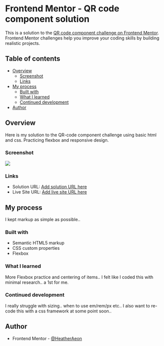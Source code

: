 # Frontend Mentor - QR code component solution

This is a solution to the [QR code component challenge on Frontend Mentor](https://www.frontendmentor.io/challenges/qr-code-component-iux_sIO_H). Frontend Mentor challenges help you improve your coding skills by building realistic projects. 


## Table of contents

- [Overview](#overview)
  - [Screenshot](#screenshot)
  - [Links](#links)
- [My process](#my-process)
  - [Built with](#built-with)
  - [What I learned](#what-i-learned)
  - [Continued development](#continued-development)  
- [Author](#author)

## Overview
Here is my solution to the QR-code component challenge using basic html and css. 
Practicing flexbox and responsive design.

### Screenshot

![](./screenshot.JPGscreenshot.jpg)


### Links

- Solution URL: [Add solution URL here](https://github.com/HeatherAeon/qr-code-component)
- Live Site URL: [Add live site URL here](https://your-live-site-url.com)

## My process

I kept markup as simple as possible.. 

### Built with

- Semantic HTML5 markup
- CSS custom properties
- Flexbox



### What I learned
More Flexbox practice and centering of items.. I felt like I coded this with minimal research.. a 1st for me.

### Continued development

I really struggle with sizing.. when to use em/rem/px etc.. I also want to re-code this with a css framework at some point soon..

## Author
- Frontend Mentor - [@HeatherAeon](https://github.com/HeatherAeon)





